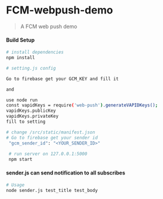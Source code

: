 # FCM-webpush-demo

> A FCM web push demo

#### Build Setup

``` bash
# install dependencies
npm install

# setting.js config

Go to firebase get your GCM_KEY and fill it

and

use node run
const vapidKeys = require('web-push').generateVAPIDKeys();
vapidKeys.publicKey
vapidKeys.privateKey 
fill to setting

# change /src/static/manifest.json
# Go to firebase get your sender id
 "gcm_sender_id": "<YOUR_SENDER_ID>"
 
 # run server on 127.0.0.1:5000
 npm start


```
#### sender.js can send notification to all subscribes 
```bash
# Usage
node sender.js test_title test_body
